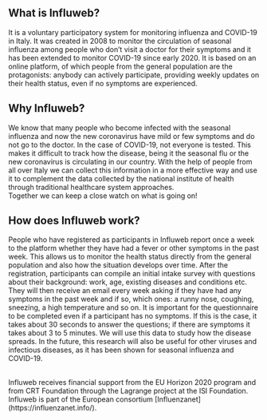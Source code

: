 ## What is Influweb?<br>
It is a voluntary participatory system for monitoring influenza and COVID-19 in Italy. It was created in 2008 to monitor the circulation of seasonal influenza among people who don’t visit a doctor for their symptoms and it has been extended to monitor COVID-19 since early 2020.
It is based on an online platform, of which people from the general population are the protagonists: anybody can actively participate, providing weekly updates on their health status, even if no symptoms are experienced.

## Why Influweb?<br>

We know that many people who become infected with the seasonal influenza and now the new coronavirus have mild or few symptoms and do not go to the doctor. In the case of COVID-19, not everyone is tested. This makes it difficult to track how the disease, being it the seasonal flu or the new coronavirus is circulating in our country. With the help of people from all over Italy we can collect this information in a more effective way and use it to complement the data collected by the national institute of health through traditional healthcare system approaches.<br>
Together we can keep a close watch on what is going on!

## How does Influweb work?<br>
People who have registered as participants in Influweb report once a week to the platform whether they have had a fever or other symptoms in the past week. This allows us to monitor the health status directly from the general population and also how the situation develops over time. After the registration, participants can compile an initial intake survey with questions about their background: work, age, existing diseases and conditions etc. They will then receive an email every week asking if they have had any symptoms in the past week and if so, which ones: a runny nose, coughing, sneezing, a high temperature and so on. It is important for the questionnaire to be completed even if a participant has no symptoms. If this is the case, it takes about 30 seconds to answer the questions; if there are symptoms it takes about 3 to 5 minutes.
We will use this data to study how the disease spreads. In the future, this research will also be useful for other viruses and infectious diseases, as it has been shown for seasonal influenza and COVID-19. 

<br>
Influweb receives financial support from the EU Horizon 2020 program and from CRT Foundation through the Lagrange project at the ISI Foundation.
Influweb is part of the European consortium [Influenzanet](https://influenzanet.info/).

